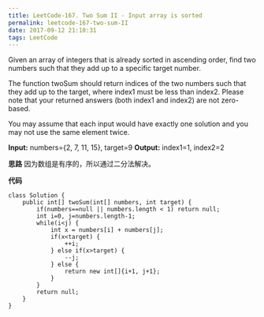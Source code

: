 ```yaml
---
title: LeetCode-167. Two Sum II - Input array is sorted
permalink: leetcode-167-two-sum-II
date: 2017-09-12 21:10:31
tags: LeetCode
---
```


Given an array of integers that is already sorted in ascending order, find two numbers such that they add up to a specific target number.
<!-- more -->
The function twoSum should return indices of the two numbers such that they add up to the target, where index1 must be less than index2. Please note that your returned answers (both index1 and index2) are not zero-based.

You may assume that each input would have exactly one solution and you may not use the same element twice.

__Input:__ numbers={2, 7, 11, 15}, target=9
__Output:__ index1=1, index2=2

__思路__
因为数组是有序的，所以通过二分法解决。

__代码__
```
class Solution {
    public int[] twoSum(int[] numbers, int target) {
        if(numbers==null || numbers.length < 1) return null;
        int i=0, j=numbers.length-1;
        while(i<j) {
            int x = numbers[i] + numbers[j];
            if(x<target) {
                ++i;
            } else if(x>target) {
                --j;
            } else {
                return new int[]{i+1, j+1};
            }
        }
        return null;
    }
}
```

